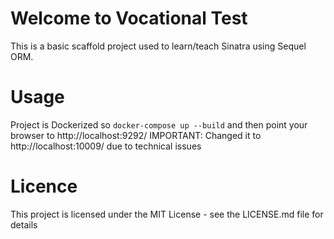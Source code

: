 # Welcome to Vocational Test

This is a basic scaffold project used to learn/teach Sinatra using Sequel ORM.

# Usage

Project is Dockerized so `docker-compose up --build` and then point your browser to http://localhost:9292/
IMPORTANT: Changed it to http://localhost:10009/ due to technical issues

# Licence

This project is licensed under the MIT License - see the LICENSE.md file for details
